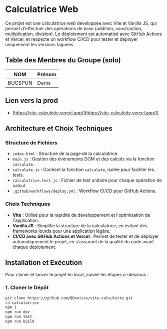 # Calculatrice Web

Ce projet est une calculatrice web développée avec Vite et Vanilla JS, qui permet d'effectuer des opérations de base (addition, soustraction, multiplication, division). Le déploiement est automatisé avec GitHub Actions et Vercel, et respecte un workflow CI/CD pour tester et déployer uniquement les versions taguées.

## Table des Menbres du Groupe (solo)

| NOM       | Prénom |
|-----------|--------|
| BUCSPUN      | Denis   |


## Lien vers la prod

- [https://vite-calculette.vercel.app/](https://vite-calculette.vercel.app/))

## Architecture et Choix Techniques

### Structure de Fichiers

- `index.html` : Structure de la page de la calculatrice.
- `main.js` : Gestion des événements DOM et des calculs via la fonction `calculate`.
- `calculate.js` : Contient la fonction `calculate`, isolée pour faciliter les tests.
- `calculatrice.test.js` : Fichier de test unitaire pour chaque opération de calcul.
- `.github/workflows/deploy.yml` : Workflow CI/CD pour GitHub Actions.

### Choix Techniques

- **Vite** : Utilisé pour la rapidité de développement et l'optimisation de l'application.
- **Vanilla JS** : Simplifie la structure de la calculatrice, en évitant des frameworks lourds pour une application légère.
- **CI/CD avec GitHub Actions et Vercel** : Permet de tester et de déployer automatiquement le projet, en s'assurant de la qualité du code avant chaque déploiement.

## Installation et Exécution

Pour cloner et lancer le projet en local, suivez les étapes ci-dessous :

### 1. Cloner le Dépôt

```bash
git clone https://github.com/BDenisss/vite-calculette.git
cd calculatrice
npm i
npm run dev
npm run test
npm run build
